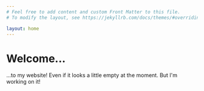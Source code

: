 ```yaml
---
# Feel free to add content and custom Front Matter to this file.
# To modify the layout, see https://jekyllrb.com/docs/themes/#overriding-theme-defaults

layout: home
---
```


# Welcome...

...to my website! Even if it looks a little empty at the moment. But I'm working on it!
